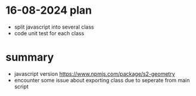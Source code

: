 # 16-08-2024 plan
- split javascript into several class
- code unit test for each class

# summary
- javascript version https://www.npmjs.com/package/s2-geometry
- encounter some issue about exporting class due to seperate from main script